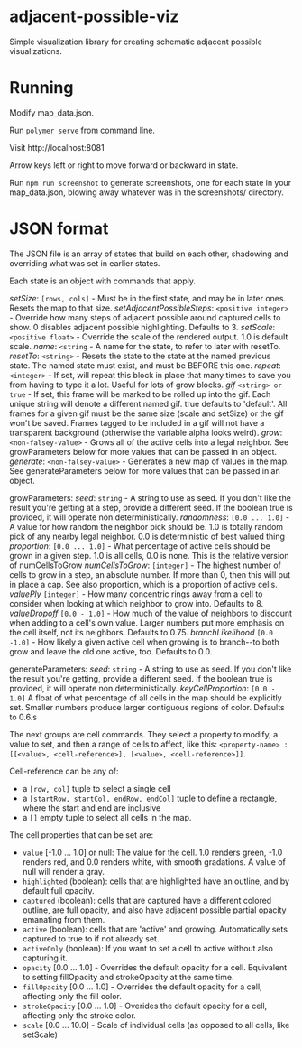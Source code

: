 # adjacent-possible-viz
Simple visualization library for creating schematic adjacent possible visualizations.

# Running

Modify map_data.json. 

Run `polymer serve` from command line.

Visit http://localhost:8081

Arrow keys left or right to move forward or backward in state.

Run `npm run screenshot` to generate screenshots, one for each state in your map_data.json, blowing away whatever was in the screenshots/ directory.

# JSON format

The JSON file is an array of states that build on each other, shadowing and overriding what was set in earlier states.

Each state is an object with commands that apply.

*setSize*: `[rows, cols]` - Must be in the first state, and may be in later ones. Resets the map to that size.
*setAdjacentPossibleSteps*: `<positive integer>` - Override how many steps of adjacent possible around captured cells to show. 0 disables adjacent possible highlighting. Defaults to 3.
*setScale*: `<positive float>` - Override the scale of the rendered output. 1.0 is default scale.
*name*: `<string` - A name for the state, to refer to later with resetTo.
*resetTo*: `<string>` - Resets the state to the state at the named previous state. The named state must exist, and must be BEFORE this one.
*repeat*: `<integer>` - If set, will repeat this block in place that many times to save you from having to type it a lot. Useful for lots of grow blocks.
*gif* `<string> or true` - If set, this frame will be marked to be rolled up into the gif. Each unique string will denote a different named gif. true defaults to 'default'. All frames for a given gif must be the same size (scale and setSize) or the gif won't be saved. Frames tagged to be included in a gif will not have a transparent background (otherwise the variable alpha looks weird).
*grow*: `<non-falsey-value>` - Grows all of the active cells into a legal neighbor. See growParameters below for more values that can be passed in an object.
*generate*: `<non-falsey-value>` - Generates a new map of values in the map. See generateParameters below for more values that can be passed in an object.

growParameters:
*seed*: `string` - A string to use as seed. If you don't like the result you're getting at a step, provide a different seed. If the boolean true is provided, it will operate non deterministically.
*randomness*: `[0.0 ... 1.0]` - A value for how random the neighbor pick should be. 1.0 is totally random pick of any nearby legal neighbor. 0.0 is deterministic of best valued thing
*proportion*: `[0.0 ... 1.0]` - What percentage of active cells should be grown in a given step. 1.0 is all cells, 0.0 is none. This is the relative version of numCellsToGrow
*numCellsToGrow*: `[integer]` - The highest number of cells to grow in a step, an absolute number. If more than 0, then this will put in place a cap. See also proportion, which is a proportion of active cells.
*valuePly* `[integer]` - How many concentric rings away from a cell to consider when looking at which neighbor to grow into. Defaults to 8.
*valueDropoff* `[0.0 - 1.0]` - How much of the value of neighbors to discount when adding to a cell's own value. Larger numbers put more emphasis on the cell itself, not its neighbors. Defaults to 0.75.
*branchLikelihood* `[0.0 -1.0]` - How likely a given active cell when growing is to branch--to both grow and leave the old one active, too. Defaults to 0.0.

generateParameters:
*seed*: `string` - A string to use as seed. If you don't like the result you're getting, provide a different seed. If the boolean true is provided, it will operate non deterministically.
*keyCellProportion*: `[0.0 - 1.0]` A float of what percentage of all cells in the map should be explicitly set. Smaller numbers produce larger contiguous regions of color. Defaults to 0.6.s

The next groups are cell commands. They select a property to modify, a value to set, and then a range of cells to affect, like this:
`<property-name> : [[<value>, <cell-reference>], [<value>, <cell-reference>]]`.

Cell-reference can be any of:
* a `[row, col]` tuple to select a single cell
* a `[startRow, startCol, endRow, endCol]` tuple to define a rectangle, where the start and end are inclusive
* a `[]` empty tuple to select all cells in the map.

The cell properties that can be set are:
* `value` [-1.0 ... 1.0] or null: The value for the cell. 1.0 renders green, -1.0 renders red, and 0.0 renders white, with smooth gradations. A value of null will render a gray.
* `highlighted` (boolean): cells that are highlighted have an outline, and by default full opacity.
* `captured` (boolean): cells that are captured have a different colored outline, are full opacity, and also have adjacent possible partial opacity emanating from them.
* `active` (boolean): cells that are 'active' and growing. Automatically sets captured to true to if not already set.
* `activeOnly` (boolean): If you want to set a cell to active without also capturing it.
* `opacity` [0.0 ... 1.0] - Overrides the default opacity for a cell. Equivalent to setting fillOpacity and strokeOpacity at the same time.
* `fillOpacity` [0.0 ... 1.0] - Overrides the default opacity for a cell, affecting only the fill color.
* `strokeOpacity` [0.0 ... 1.0] - Overides the default opacity for a cell, affecting only the stroke color. 
* `scale` [0.0 ... 10.0] - Scale of individual cells (as opposed to all cells, like setScale)